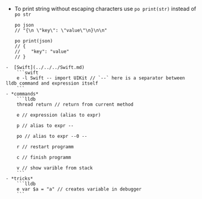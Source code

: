 - To print string without escaping characters use `po print(str)` instead of `po str`
	```
	po json
	// "{\n \"key\": \"value\"\n}\n\n"

	po print(json)
	// { 
	//    "key": "value"
	// }
	```
```
-  [Swift](../../../Swift.md) 
	```swift
	e -l Swift -- import UIKit // `--` here is a separator between lldb command and expression itself
	```
- *commands*
	```lldb
	thread return // return from current method 

	e // expression (alias to expr)

	p // alias to expr --

	po // alias to expr --0 --

	r // restart programm

	c // finish programm

	v // show varible from stack
	```
- *tricks*
	```lldb
	e var $a = "a" // creates variable in debugger
	```